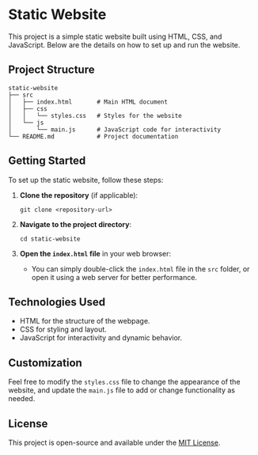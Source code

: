 # Static Website

This project is a simple static website built using HTML, CSS, and JavaScript. Below are the details on how to set up and run the website.

## Project Structure

```
static-website
├── src
│   ├── index.html       # Main HTML document
│   ├── css
│   │   └── styles.css   # Styles for the website
│   └── js
│       └── main.js      # JavaScript code for interactivity
└── README.md            # Project documentation
```

## Getting Started

To set up the static website, follow these steps:

1. **Clone the repository** (if applicable):
   ```
   git clone <repository-url>
   ```

2. **Navigate to the project directory**:
   ```
   cd static-website
   ```

3. **Open the `index.html` file** in your web browser:
   - You can simply double-click the `index.html` file in the `src` folder, or open it using a web server for better performance.

## Technologies Used

- HTML for the structure of the webpage.
- CSS for styling and layout.
- JavaScript for interactivity and dynamic behavior.

## Customization

Feel free to modify the `styles.css` file to change the appearance of the website, and update the `main.js` file to add or change functionality as needed.

## License

This project is open-source and available under the [MIT License](LICENSE).